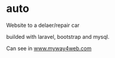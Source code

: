 # auto
Website to a delaer/repair car

builded with laravel, bootstrap and mysql.

Can see in www.myway4web.com

